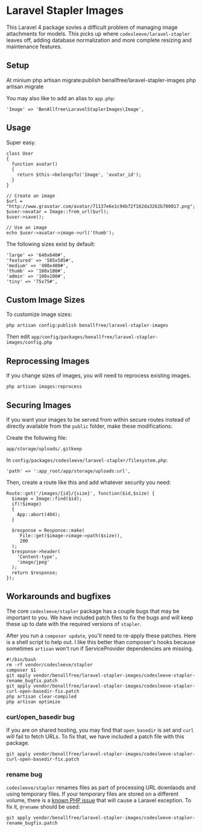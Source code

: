 # Laravel Stapler Images

This Laravel 4 package sovles a difficult problem of managing image attachments for models. This picks up where `codesleeve/laravel-stapler` leaves off, adding database normalization and more complete resizing and maintenance features.

## Setup

At minium
    php artisan migrate:publish benallfree/laravel-stapler-images
    php artisan migrate

You may also like to add an alias to `app.php`:

    'Image' => 'BenAllfree\LaravelStaplerImages\Image',

## Usage

Super easy.

    class User
    {
      function avatar()
      {
        return $this->belongsTo('Image', 'avatar_id');
      }
    }
    
    // Create an image
    $url = "http://www.gravatar.com/avatar/71137e6e1c94b72f162da3262b700017.png";
    $user->avatar = Image::from_url($url);
    $user->save();
    
    // Use an image
    echo $user->avatar->image->url('thumb');

The following sizes exist by default:

    'large' => '640x640#',
    'featured' => '585x585#',
    'medium' => '400x400#',
    'thumb' => '180x180#',
    'admin' => '100x100#',
    'tiny' => '75x75#',

## Custom Image Sizes

To customize image sizes:

    php artisan config:publish benallfree/laravel-stapler-images

Then edit `app/config/packages/benallfree/laravel-stapler-images/config.php`

## Reprocessing Images

If you change sizes of images, you will need to reprocess existing images.

    php artisan images:reprocess

## Securing Images

If you want your images to be served from within secure routes instead of directly available from the `public` folder, make these modifications:

Create the following file:

    app/storage/uploads/.gitkeep

In `config/packages/codesleeve/laravel-stapler/filesystem.php`:

	'path' => ':app_root/app/storage/uploads:url',

Then, create a route like this and add whatever security you need:

    Route::get('/images/{id}/{size}', function($id,$size) {
      $image = Image::find($id);
      if(!$image)
      {
        App::abort(404);
      }
  
      $response = Response::make(
         File::get($image->image->path($size)), 
         200
      );
      $response->header(
        'Content-type',
        'image/jpeg'
      );
      return $response;
    });

## Workarounds and bugfixes

The core `codesleeve/stapler` package has a couple bugs that may be important to you. We have included patch files to fix the bugs and will keep these up to date with the required versions of `stapler`.

After you run a `composer update`, you'll need to re-apply these patches. Here is a shell script to help out. I like this better than composer's hooks because sometimes `artisan` won't run if ServiceProvider dependencies are missing.

    #!/bin/bash
    rm -rf vendor/codesleeve/stapler
    composer $1
    git apply vendor/benallfree/laravel-stapler-images/codesleeve-stapler-rename_bugfix.patch
    git apply vendor/benallfree/laravel-stapler-images/codesleeve-stapler-curl-open-basedir-fix.patch
    php artisan clear-compiled
    php artisan optimize

### curl/open_basedir bug

If you are on shared hosting, you may find that `open_basedir` is set and `curl` will fail to fetch URLs. To fix that, we have included a patch file with this package.

    git apply vendor/benallfree/laravel-stapler-images/codesleeve-stapler-curl-open-basedir-fix.patch

### rename bug

`codesleeve/stapler` renames files as part of processing URL downlaods and using temporary files. If your temporary files are stored on a different volume, there is a [known PHP issue](https://bugs.php.net/bug.php?id=50676) that will cause a Laravel exception. To fix it, `@rename` should be used:

    git apply vendor/benallfree/laravel-stapler-images/codesleeve-stapler-rename_bugfix.patch


 